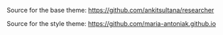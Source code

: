 Source for the base theme: https://github.com/ankitsultana/researcher 

Source for the style theme: https://github.com/maria-antoniak.github.io
